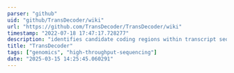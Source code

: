 ```yaml
---
parser: "github"
uid: "github/TransDecoder/wiki"
url: "https://github.com/TransDecoder/TransDecoder/wiki"
timestamp: "2022-07-18 17:47:17.728277"
description: "identifies candidate coding regions within transcript sequences, such as those generated by de novo RNA-Seq transcript assembly using Trinity, or constructed based on RNA-Seq alignments to the genome using Tophat and Cufflinks."
title: "TransDecoder"
tags: ["genomics", "high-throughput-sequencing"]
date: "2025-03-15 14:25:45.060291"
---
```

